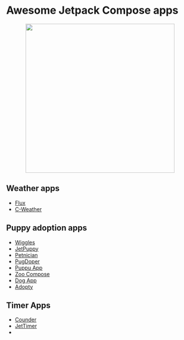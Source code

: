 # Awesome Jetpack Compose apps
<p align="center">
  <img src="https://github.com/hadiyarajesh/awesome-compose/blob/main/assets/jetpack_compose_logo.png" width="400">
</p>

## Weather apps
- [Flux](https://github.com/fidloo/flux)
- [C-Weather](https://github.com/Mercandj/android-dev-challenge-compose-4)


## Puppy adoption apps
- [Wiggles](https://github.com/Spikeysanju/Wiggles)
- [JetPuppy](https://github.com/ericktijerou/jetpuppy)
- [Petnician](https://github.com/wajahatkarim3/Petnician)
- [PugDoper](https://github.com/ch8n/PugDoper-Compose-ADC-1)
- [Puppu App](https://github.com/AbelTarazona/compose-challenge1)
- [Zoo Compose](https://github.com/GuilhE/Zoo-Compose)
- [Dog App](https://github.com/mohamedtamer0/AndroidDevChallengeComposeWeek1)
- [Adopty](https://github.com/2307vivek/Adopty)


## Timer Apps
- [Counder](https://github.com/sameersyd/Counder)
- [JetTimer](https://github.com/ericktijerou/jettimer)
- 

